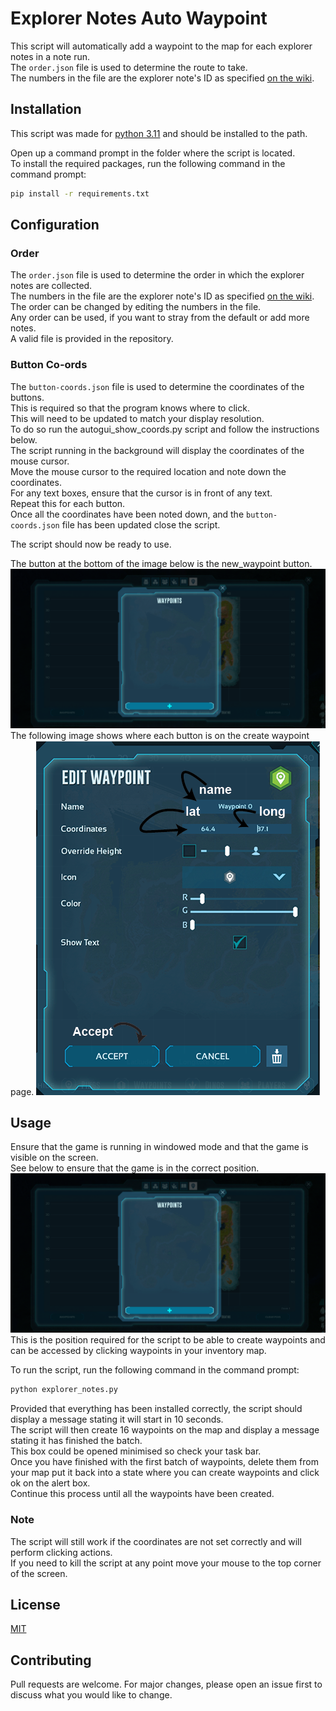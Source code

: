 # Explorer Notes Auto Waypoint

This script will automatically add a waypoint to the map for each explorer notes in a note run.<br>
The `order.json` file is used to determine the route to take.<br>
The numbers in the file are the explorer note's ID as specified [on the wiki](https://ark.wiki.gg/wiki/Explorer_Map/The_Island?marker=dossier@44.890:64.411#ARK:_Survival_Ascended-0).<br>

## Installation

This script was made for [python 3.11](https://www.python.org/downloads/release/python-3116/) and should be installed to the path.<br>

Open up a command prompt in the folder where the script is located.<br>
To install the required packages, run the following command in the command prompt:
```bash
pip install -r requirements.txt
```

## Configuration
### Order
The `order.json` file is used to determine the order in which the explorer notes are collected.<br>
The numbers in the file are the explorer note's ID as specified [on the wiki](https://ark.wiki.gg/wiki/Explorer_Map/The_Island?marker=dossier@44.890:64.411#ARK:_Survival_Ascended-0).<br>
The order can be changed by editing the numbers in the file.<br>
Any order can be used, if you want to stray from the default or add more notes.<br>
A valid file is provided in the repository.<br>

### Button Co-ords
The `button-coords.json` file is used to determine the coordinates of the buttons.<br>
This is required so that the program knows where to click.<br>
This will need to be updated to match your display resolution.<br>
To do so run the autogui_show_coords.py script and follow the instructions below.<br>
The script running in the background will display the coordinates of the mouse cursor.<br>
Move the mouse cursor to the required location and note down the coordinates.<br>
For any text boxes, ensure that the cursor is in front of any text.<br>
Repeat this for each button.<br>
Once all the coordinates have been noted down, and the `button-coords.json` file has been updated close the script.<br>

The script should now be ready to use.

The button at the bottom of the image below is the new_waypoint button. ![Create Waypoint screen](create_waypoint.png)
The following image shows where each button is on the create waypoint page. ![Creating a waypoint](buttons.png)


## Usage
Ensure that the game is running in windowed mode and that the game is visible on the screen.<br>
See below to ensure that the game is in the correct position. ![Create waypoint Image](create_waypoint.png)<br>
This is the position required for the script to be able to create waypoints and can be accessed by clicking waypoints in your inventory map.<br>


To run the script, run the following command in the command prompt:
```bash
python explorer_notes.py
```
Provided that everything has been installed correctly, the script should display a message stating it will start in 10 seconds.<br>
The script will then create 16 waypoints on the map and display a message stating it has finished the batch.<br>
This box could be opened minimised so check your task bar.<br>
Once you have finished with the first batch of waypoints, delete them from your map put it back into a state where you can create waypoints and click ok on the alert box.<br>
Continue this process until all the waypoints have been created.<br>


### Note
The script will still work if the coordinates are not set correctly and will perform clicking actions.<br>
If you need to kill the script at any point move your mouse to the top corner of the screen.<br>

## License
[MIT](https://choosealicense.com/licenses/mit/)

## Contributing
Pull requests are welcome. For major changes, please open an issue first to discuss what you would like to change.
